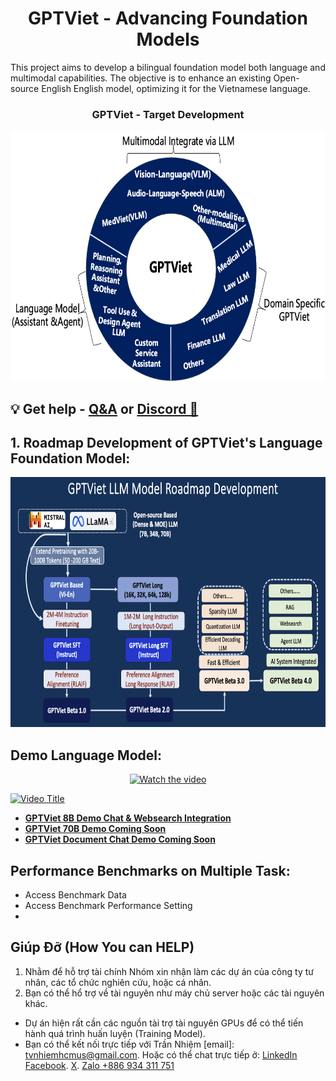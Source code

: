 
<h1 align="center">
  <span> GPTViet - Advancing Foundation Models</span>
</h1>

This project aims to develop a bilingual foundation model both language and multimodal capabilities. The objective is to enhance an existing Open-source English English model, optimizing it for the Vietnamese language.

<h3 align="center">
  <span> GPTViet - Target Development</span>
</h3>

<div align="center">
     <img width="auto" height="400px" src="./GPTViet.png"/>
</div>

## 💡 Get help - [Q&A](https://github.com/TranNhiem/Vietnamese_LLMs/discussions) or [Discord 💬](https://discord.gg/BC8Mqq8qYn)



## 1. Roadmap Development of GPTViet's Language Foundation Model: 

<div align="center">
     <img width="auto" height="400px" src="./GPTViet_llm.png"/>
</div>

## Demo Language Model: 

<div align="center">
  <a href="https://youtu.be/B0bDwsAli_k">
    <img src="https://img.youtube.com/vi/B0bDwsAli_k/0.jpg" alt="Watch the video" width="500px" height="auto">
  </a>
</div>

[![Video Title](https://img.youtube.com/vi/VIDEO_ID/0.jpg)](https://www.youtube.com/watch?v=VIDEO_ID "Video Title")


+ [**GPTViet 8B Demo Chat & Websearch Integration**](http://140.115.53.106:8888/)
+ [**GPTViet 70B Demo Coming Soon**]()
+ [**GPTViet Document Chat Demo Coming Soon**]()

## Performance Benchmarks on Multiple Task: 
+ Access Benchmark Data
+ Access Benchmark Performance Setting
+ 



## Giúp Đỡ (How You can HELP)
1. Nhằm để hỗ trợ tài chính Nhóm xin nhận làm các dự án của công ty tư nhân, các tổ chức nghiên cứu, hoặc cá nhân.
2. Bạn có thể hổ trợ về tài nguyên như máy chủ server hoặc các tài nguyên khác.
  - Dự án hiện rất cần các nguồn tài trợ tài nguyên GPUs để có thể tiến hành quá trình huấn luyện (Training Model).
  - Bạn có thể kết nối trực tiếp với Trần Nhiệm [email]: tvnhiemhcmus@gmail.com. Hoặc có thể chat trực tiếp ở: [LinkedIn](https://www.linkedin.com/in/tran-nhiem-ab1851125/) [Facebook](https://www.facebook.com/jean.tran.336). [X](https://twitter.com/TranRick2). [Zalo +886 934 311 751]()
